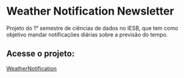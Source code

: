 # Weather Notification Newsletter
Projeto do 1° semestre de ciências de dados no IESB, que tem como objetivo mandar notificações diárias sobre a previsão do tempo.

## Acesse o projeto:
[WeatherNotification](https://mayconabe.pythonanywhere.com)
